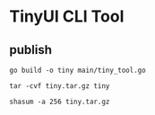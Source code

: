 # TinyUI CLI Tool

## publish 
```
go build -o tiny main/tiny_tool.go

tar -cvf tiny.tar.gz tiny

shasum -a 256 tiny.tar.gz

```
